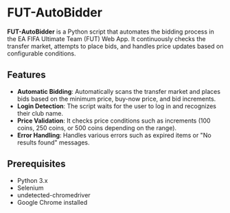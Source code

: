 # FUT-AutoBidder

**FUT-AutoBidder** is a Python script that automates the bidding process in the EA FIFA Ultimate Team (FUT) Web App. It continuously checks the transfer market, attempts to place bids, and handles price updates based on configurable conditions.

## Features
- **Automatic Bidding**: Automatically scans the transfer market and places bids based on the minimum price, buy-now price, and bid increments.
- **Login Detection**: The script waits for the user to log in and recognizes their club name.
- **Price Validation**: It checks price conditions such as increments (100 coins, 250 coins, or 500 coins depending on the range).
- **Error Handling**: Handles various errors such as expired items or "No results found" messages.

## Prerequisites
- Python 3.x
- Selenium
- undetected-chromedriver
- Google Chrome installed

